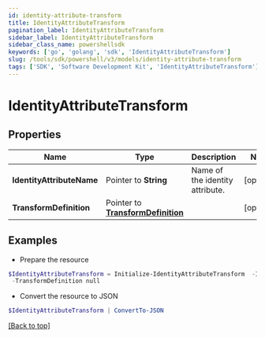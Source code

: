 ```yaml
---
id: identity-attribute-transform
title: IdentityAttributeTransform
pagination_label: IdentityAttributeTransform
sidebar_label: IdentityAttributeTransform
sidebar_class_name: powershellsdk
keywords: ['go', 'golang', 'sdk', 'IdentityAttributeTransform'] 
slug: /tools/sdk/powershell/v3/models/identity-attribute-transform
tags: ['SDK', 'Software Development Kit', 'IdentityAttributeTransform']
---
```



# IdentityAttributeTransform

## Properties

Name | Type | Description | Notes
------------ | ------------- | ------------- | -------------
**IdentityAttributeName** |  Pointer to **String** | Name of the identity attribute. | [optional] 
**TransformDefinition** |  Pointer to [**TransformDefinition**](transform-definition) |  | [optional] 

## Examples

- Prepare the resource
```powershell
$IdentityAttributeTransform = Initialize-IdentityAttributeTransform  -IdentityAttributeName email `
 -TransformDefinition null
```

- Convert the resource to JSON
```powershell
$IdentityAttributeTransform | ConvertTo-JSON
```


[[Back to top]](#) 

